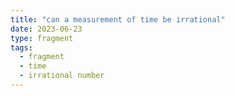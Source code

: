 ```yaml
---
title: "can a measurement of time be irrational"
date: 2023-06-23
type: fragment
tags:
  - fragment
  - time
  - irrational number
---
```

